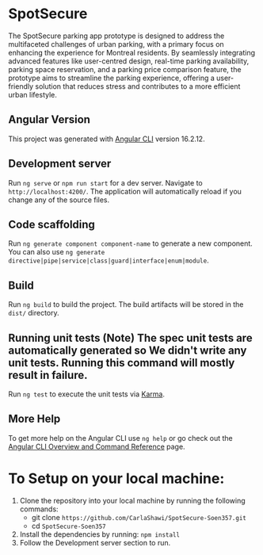 # SpotSecure

The SpotSecure parking app prototype is designed to address the multifaceted challenges of urban parking, with a primary focus on enhancing the experience for Montreal residents. By seamlessly integrating advanced features like user-centred design, real-time parking availability, parking space reservation, and a parking price comparison feature, the prototype aims to streamline the parking experience, offering a user-friendly solution that reduces stress and contributes to a more efficient urban lifestyle.

## Angular Version
This project was generated with [Angular CLI](https://github.com/angular/angular-cli) version 16.2.12.

## Development server

Run `ng serve` or `npm run start`  for a dev server. Navigate to `http://localhost:4200/`. The application will automatically reload if you change any of the source files.

## Code scaffolding

Run `ng generate component component-name` to generate a new component. You can also use `ng generate directive|pipe|service|class|guard|interface|enum|module`.

## Build

Run `ng build` to build the project. The build artifacts will be stored in the `dist/` directory.

## Running unit tests (Note) The spec unit tests are automatically generated so We didn't write any unit tests. Running this command will mostly result in failure.

Run `ng test` to execute the unit tests via [Karma](https://karma-runner.github.io). 

## More Help
To get more help on the Angular CLI use `ng help` or go check out the [Angular CLI Overview and Command Reference](https://angular.io/cli) page.

# To Setup on your local machine: 

1. Clone the repository into your local machine by running the following commands:
    - git clone `https://github.com/CarlaShawi/SpotSecure-Soen357.git`
    - cd `SpotSecure-Soen357`
3. Install the dependencies by running: `npm install`
4. Follow the Development server section to run.
